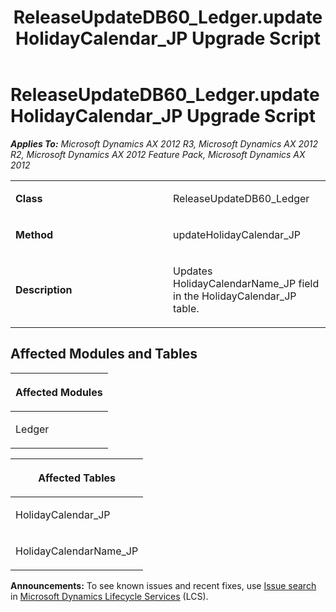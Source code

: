 ﻿---
title: ReleaseUpdateDB60_Ledger.updateHolidayCalendar_JP Upgrade Script
TOCTitle: ReleaseUpdateDB60_Ledger.updateHolidayCalendar_JP Upgrade Script
ms:assetid: c2e0b12c-3cfd-ff15-d81d-f3699d658f85
ms:mtpsurl: https://msdn.microsoft.com/en-us/library/JJ686822(v=AX.60)
ms:contentKeyID: 49711020
ms.date: 05/18/2015
mtps_version: v=AX.60
---

# ReleaseUpdateDB60\_Ledger.updateHolidayCalendar\_JP Upgrade Script 


_**Applies To:** Microsoft Dynamics AX 2012 R3, Microsoft Dynamics AX 2012 R2, Microsoft Dynamics AX 2012 Feature Pack, Microsoft Dynamics AX 2012_

<table>
<colgroup>
<col style="width: 50%" />
<col style="width: 50%" />
</colgroup>
<tbody>
<tr class="odd">
<td><p><strong>Class</strong></p></td>
<td><p>ReleaseUpdateDB60_Ledger</p></td>
</tr>
<tr class="even">
<td><p><strong>Method</strong></p></td>
<td><p>updateHolidayCalendar_JP</p></td>
</tr>
<tr class="odd">
<td><p><strong>Description</strong></p></td>
<td><p>Updates HolidayCalendarName_JP field in the HolidayCalendar_JP table.</p></td>
</tr>
</tbody>
</table>


## Affected Modules and Tables

<table>
<colgroup>
<col style="width: 100%" />
</colgroup>
<thead>
<tr class="header">
<th><p>Affected Modules</p></th>
</tr>
</thead>
<tbody>
<tr class="odd">
<td><p>Ledger</p></td>
</tr>
</tbody>
</table>


<table>
<colgroup>
<col style="width: 100%" />
</colgroup>
<thead>
<tr class="header">
<th><p>Affected Tables</p></th>
</tr>
</thead>
<tbody>
<tr class="odd">
<td><p>HolidayCalendar_JP</p></td>
</tr>
<tr class="even">
<td><p>HolidayCalendarName_JP</p></td>
</tr>
</tbody>
</table>

  
**Announcements:** To see known issues and recent fixes, use [Issue search](http://go.microsoft.com/fwlink/?linkid=389258) in [Microsoft Dynamics Lifecycle Services](http://go.microsoft.com/fwlink/?linkid=306505) (LCS).

